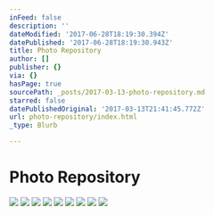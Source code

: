 ```yaml
---
inFeed: false
description: ''
dateModified: '2017-06-28T18:19:30.394Z'
datePublished: '2017-06-28T18:19:30.943Z'
title: Photo Repository
author: []
publisher: {}
via: {}
hasPage: true
sourcePath: _posts/2017-03-13-photo-repository.md
starred: false
datePublishedOriginal: '2017-03-13T21:41:45.772Z'
url: photo-repository/index.html
_type: Blurb

---
```

# Photo Repository
![](https://the-grid-user-content.s3-us-west-2.amazonaws.com/a7172759-771c-49b9-a519-69f4188d448d.png)
![](https://the-grid-user-content.s3-us-west-2.amazonaws.com/ae8432ca-d884-4e2e-88b7-f093cf7f0b07.png)
![](https://the-grid-user-content.s3-us-west-2.amazonaws.com/4a6129eb-431c-4ab5-9197-c7d16d52be63.jpg)
![](https://the-grid-user-content.s3-us-west-2.amazonaws.com/a6c06cb1-f046-4ea2-a8a5-4330c8b79783.jpg)
![](https://the-grid-user-content.s3-us-west-2.amazonaws.com/26b5d94b-6fe8-4484-a7d3-364d2500829c.png)
![](https://the-grid-user-content.s3-us-west-2.amazonaws.com/8c3c6a06-9b1f-4abf-b705-971bfa8df2bb.png)
![](https://the-grid-user-content.s3-us-west-2.amazonaws.com/4dc83460-38f2-4fc5-867c-f0ebbe0d1203.png)
![](https://the-grid-user-content.s3-us-west-2.amazonaws.com/4607ddbe-8b25-48da-81e2-b85e884c61b1.jpg)
![](https://the-grid-user-content.s3-us-west-2.amazonaws.com/aa7caca4-fb7c-4f41-9845-aa5f7b2955a8.png)